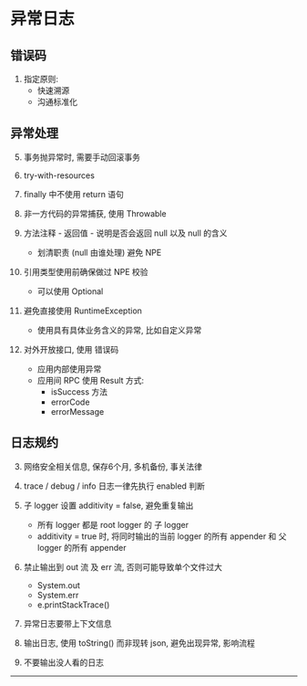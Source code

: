 # 异常日志

## 错误码

1. 指定原则: 
    - 快速溯源
    - 沟通标准化

## 异常处理

5. 事务抛异常时, 需要手动回滚事务

6. try-with-resources

7. finally 中不使用 return 语句

9. 非一方代码的异常捕获, 使用 Throwable

10. 方法注释 - 返回值 - 说明是否会返回 null 以及 null 的含义
    - 划清职责 (null 由谁处理) 避免 NPE

11. 引用类型使用前确保做过 NPE 校验
    - 可以使用 Optional

12. 避免直接使用 RuntimeException
    - 使用具有具体业务含义的异常, 比如自定义异常

13. 对外开放接口, 使用 错误码
    - 应用内部使用异常
    - 应用间 RPC 使用 Result 方式:
        - isSuccess 方法
        - errorCode
        - errorMessage

## 日志规约

3. 网络安全相关信息, 保存6个月, 多机备份, 事关法律

6. trace / debug / info 日志一律先执行 enabled 判断

7. 子 logger 设置 additivity = false, 避免重复输出
    - 所有 logger 都是 root logger 的 子 logger
    - additivity = true 时, 将同时输出的当前 logger 的所有 appender 和 父 logger 的所有 appender

8. 禁止输出到 out 流 及 err 流, 否则可能导致单个文件过大
    - System.out 
    - System.err 
    - e.printStackTrace()

9. 异常日志要带上下文信息

10. 输出日志, 使用 toString() 而非现转 json, 避免出现异常, 影响流程

11. 不要输出没人看的日志

---
